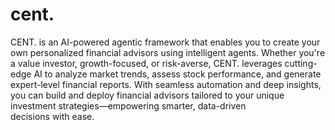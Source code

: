 # cent.
CENT. is an AI-powered agentic framework that enables you to create your own personalized financial advisors using intelligent agents. Whether you're a value investor, growth-focused, or risk-averse, CENT. leverages cutting-edge AI to analyze market trends, assess stock performance, and generate expert-level financial reports. With seamless automation and deep insights, you can build and deploy financial advisors tailored to your unique investment strategies—empowering smarter, data-driven decisions with ease.

